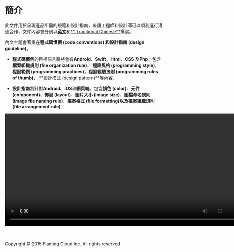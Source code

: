 # **簡介**

此文件用於呈現產品所需的規範和設計指南，來讓工程師和設計師可以順利進行溝通合作，文件內容會分別以[**英文**](https://www.gitbook.com/book/ansgarlin/official-rule-document-of-fcloud/details)和[**
Traditional Chinese**](https://www.gitbook.com/book/ansgarlin/official-rule-document-of-flaming-cloud-zh-tw/details)撰寫。

內文主題會著重在**程式碼慣例 (code conventions) **和**設計指南 (design guideline)**。

* **程式碼慣例**的目標語言將將會有**Android**、**Swift**、**Html**、**CSS** 及**Php**。包含**檔案組織規則 (file organization rule)**， **程設風格 (programming style)**，**程設範例  (programming practices)**，**程設經驗法則 (programming rules of thumb)**， **設計模式 (design pattern)**等內容.

* **設計指南**將針對**Android**、**iOS**和**網頁端**。包含**顏色 (color)**、**元件 (component)**、**佈局 (layout)**、**圖片大小 (image size)**、**圖檔命名規則 (image file naming rule)**、**檔案格式 (file formatting)**以及**檔案組織規則 (file arrangement rule)**.

<video id="whatismaterial-materialprop-physicalprop-020201_InkDisplay_xhdpi_005" width="760" height="360" controls="">
<source src="//material-design.storage.googleapis.com/publish/v_1/quantumexternal/0B0NGgBg38lWWTG41Rk9fT19qUXc/whatismaterial-materialprop-physicalprop-020201_InkDisplay_xhdpi_005.webm" type="video/webm">
<source src="//material-design.storage.googleapis.com/publish/v_1/quantumexternal/0B0NGgBg38lWWSGQycHdwcTdyRk0/whatismaterial-materialprop-physicalprop-020201_InkDisplay_xhdpi_005.mp4" type="video/mp4">
</video>

<br><br>Copyright © 2015 Flaming Cloud Inc. All rights reserved